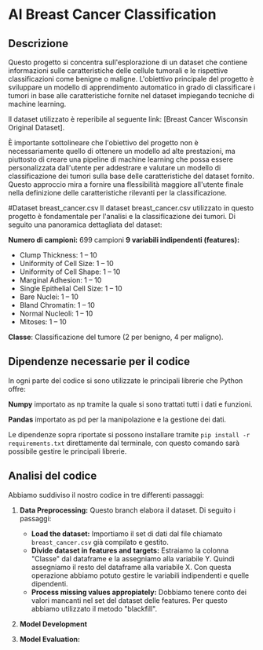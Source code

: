# AI Breast Cancer Classification
## Descrizione
Questo progetto si concentra sull'esplorazione di un dataset che contiene informazioni sulle caratteristiche delle cellule tumorali e le rispettive classificazioni come benigne o maligne. L'obiettivo principale del progetto è sviluppare un modello di apprendimento automatico in grado di classificare i tumori in base alle caratteristiche fornite nel dataset impiegando tecniche di machine learning.

Il dataset utilizzato è reperibile al seguente link: [Breast Cancer Wisconsin Original Dataset].

È importante sottolineare che l'obiettivo del progetto non è necessariamente quello di ottenere un modello ad alte prestazioni, ma piuttosto di creare una pipeline di machine learning che possa essere personalizzata dall'utente per addestrare e valutare un modello di classificazione dei tumori sulla base delle caratteristiche del dataset fornito. Questo approccio mira a fornire una flessibilità maggiore all'utente finale nella definizione delle caratteristiche rilevanti per la classificazione.

#Dataset breast_cancer.csv
Il dataset breast_cancer.csv utilizzato in questo progetto è fondamentale per l'analisi e la classificazione dei tumori. 
Di seguito una panoramica dettagliata del dataset:

**Numero di campioni:**  699 campioni
**9	variabili	indipendenti (features):** 

* Clump	Thickness:	1	– 10
* Uniformity	of	Cell	Size:	1	– 10
* Uniformity	of	Cell	Shape:	1	– 10
* Marginal	Adhesion:	1	– 10
* Single	Epithelial	Cell	Size:	1	– 10
* Bare	Nuclei:	1	– 10
* Bland	Chromatin:	1	– 10
* Normal	Nucleoli:	1	– 10
* Mitoses:	1	– 10

**Classe**: Classificazione del tumore (2 per benigno, 4 per maligno).

## Dipendenze necessarie per il codice
In ogni parte del codice si sono utilizzate le principali librerie che Python offre:

**Numpy** importato as np tramite la quale si sono trattati tutti i dati e funzioni.

**Pandas** importato as pd per la manipolazione e la gestione dei dati.

Le dipendenze sopra riportate si possono installare tramite  `pip install -r requirements.txt` direttamente dal terminale, con questo comando sarà possibile gestire le principali librerie.

## Analisi del codice
Abbiamo suddiviso il nostro codice in tre differenti passaggi: 

1. **Data	Preprocessing:**
Questo branch elabora il dataset. Di seguito i passaggi:
    - **Load the dataset:**
       Importiamo il set di dati dal file chiamato `breast_cancer.csv` già compilato e gestito.
    - **Divide dataset in features and targets:**
Estraiamo la colonna "Classe" dal dataframe e la assegniamo alla variabile Y. Quindi assegniamo il resto del dataframe alla variabile X. Con questa operazione abbiamo potuto gestire le variabili indipendenti e quelle dipendenti.
    - **Process missing values appropiately:**
Dobbiamo tenere conto dei valori mancanti nel set del dataset delle features. Per questo abbiamo utilizzato il metodo "blackfill".

2. **Model	Development**

3. **Model	Evaluation:**

